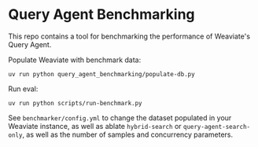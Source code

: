 # Query Agent Benchmarking

This repo contains a tool for benchmarking the performance of Weaviate's Query Agent.

Populate Weaviate with benchmark data:
```
uv run python query_agent_benchmarking/populate-db.py
```

Run eval:
```
uv run python scripts/run-benchmark.py
```

See `benchmarker/config.yml` to change the dataset populated in your Weaviate instance, as well as ablate `hybrid-search` or `query-agent-search-only`, as well as the number of samples and concurrency parameters.